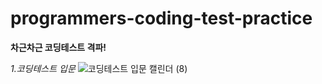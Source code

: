 # programmers-coding-test-practice
**차근차근 코딩테스트 격파!**

_1.코딩테스트 입문_
![코딩테스트 입문 캘린더 (8)](https://user-images.githubusercontent.com/91243651/215684249-dcf5a6a3-1146-4351-b33f-b78ed1c38464.png)





